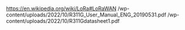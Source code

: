 https://en.wikipedia.org/wiki/LoRa#LoRaWAN
/wp-content/uploads/2022/10/R311G_User_Manual_ENG_20190531.pdf
/wp-content/uploads/2022/10/R311Gdatasheet1.pdf
